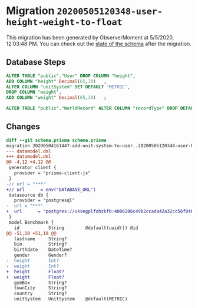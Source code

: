 # Migration `20200505120348-user-height-weight-to-float`

This migration has been generated by ObserverMoment at 5/5/2020, 12:03:48 PM.
You can check out the [state of the schema](./schema.prisma) after the migration.

## Database Steps

```sql
ALTER TABLE "public"."User" DROP COLUMN "height",
ADD COLUMN "height" Decimal(65,30)   ,
ALTER COLUMN "unitSystem" SET DEFAULT 'METRIC',
DROP COLUMN "weight",
ADD COLUMN "weight" Decimal(65,30)   ;

ALTER TABLE "public"."WorldRecord" ALTER COLUMN "recordType" DROP DEFAULT;
```

## Changes

```diff
diff --git schema.prisma schema.prisma
migration 20200504161447-add-unit-system-to-user..20200505120348-user-height-weight-to-float
--- datamodel.dml
+++ datamodel.dml
@@ -4,12 +4,12 @@
 generator client {
   provider = "prisma-client-js"
 }
-// url = "***"
+// url      = env("DATABASE_URL")
 datasource db {
   provider = "postgresql"
-  url = "***"
+  url      = "postgres://vksegplfohzkfb:4006286c49b2ccada42a32cc56f0405ae370152bd9e594d3f38b5d1f34cebadb@ec2-79-125-26-232.eu-west-1.compute.amazonaws.com:5432/dfj0e91erhbqs1"
 }
 model Benchmark {
   id           String        @default(uuid()) @id
@@ -51,10 +51,10 @@
   lastname     String?
   bio          String?
   birthdate    DateTime?
   gender       Gender?
-  height       Int?
-  weight       Int?
+  height       Float?
+  weight       Float?
   gymBox       String?
   townCity     String?
   country      String?
   unitSystem   UnitSystem    @default(METRIC)
```


